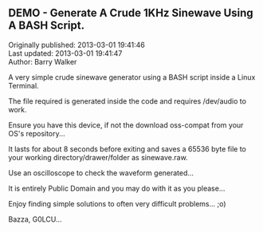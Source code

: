 ## DEMO - Generate A Crude 1KHz Sinewave Using A BASH Script.  
Originally published: 2013-03-01 19:41:46  
Last updated: 2013-03-01 19:41:47  
Author: Barry Walker  
  
A very simple crude sinewave generator using a BASH script inside a Linux Terminal.

The file required is generated inside the code and requires /dev/audio to work.

Ensure you have this device, if not the download oss-compat from your OS's repository...

It lasts for about 8 seconds before exiting and saves a 65536 byte file to your working directory/drawer/folder as sinewave.raw.

Use an oscilloscope to check the waveform generated...

It is entirely Public Domain and you may do with it as you please...

Enjoy finding simple solutions to often very difficult problems... ;o)

Bazza, G0LCU...
